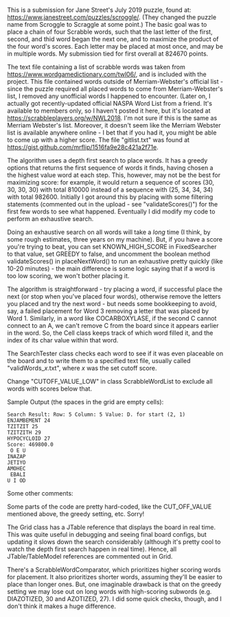 This is a submission for Jane Street's July 2019 puzzle, found at: https://www.janestreet.com/puzzles/scroggle/. (They changed the puzzle name from Scroggle to Scraggle at some point.) The basic goal was to place a chain of four Scrabble words, such that the last letter of the first, second, and thid word began the next one, and to maximize the product of the four word's scores. Each letter may be placed at most once, and may be in multiple words. My submission tied for first overall at 824670 points.

The text file containing a list of scrabble words was taken from https://www.wordgamedictionary.com/twl06/, and is included with the project. This file contained words outside of Merriam-Webster's official list - since the puzzle required all placed words to come from Merriam-Webster's list, I removed any unofficial words I happened to encounter. (Later on, I actually got recently-updated official NASPA Word List from a friend. It's available to members only, so I haven't posted it here, but it's located at https://scrabbleplayers.org/w/NWL2018. I'm not sure if this is the same as Merriam Webster's list. Moreover, it doesn't seem like the Merriam Webster list is available anywhere online - I bet that if you had it, you might be able to come up with a higher score. The file "gitlist.txt" was found at https://gist.github.com/mrflip/1516fa9e28c421a2f71e.

The algorithm uses a depth first search to place words. It has a greedy options that returns the first sequence of words it finds, having chosen a the highest value word at each step. This, however, may not be the best for maximizing score: for example, it would return a sequence of scores (30, 30, 30, 30) with total 810000 instead of a sequence with (25, 34, 34, 34) with total 982600. Initially I got around this by placing with some filtering statements (commented out in the upload - see "validateScores()") for the first few words to see what happened. Eventually I did modify my code to perform an exhaustive search.

Doing an exhaustive search on all words will take a *long* time (I think, by some rough estimates, three years on my machine). But, if you have a score you're trying to beat, you can set KNOWN_HIGH_SCORE in FixedSearcher to that value, set GREEDY to false, and uncomment the boolean method validateScores() in placeNextWord() to run an exhaustive pretty quickly (like 10-20 minutes) - the main difference is some logic saying that if a word is too low scoring, we won't bother placing it.

The algorithm is straightforward - try placing a word, if successful place the next (or stop when you've placed four words), otherwise remove the letters you placed and try the next word - but needs some bookkeeping to avoid, say, a failed placement for Word 3 removing a letter that was placed by Word 1. Similarly, in a word like COCARBOXYLASE, if the second C cannot connect to an A, we can't remove C from the board since it appears earlier in the word. So, the Cell class keeps track of which word filled it, and the index of its char value within that word.

The SearchTester class checks each word to see if it was even placeable on the board and to write them to a specified text file, usually called "validWords_*x*.txt", where *x* was the set cutoff score.

Change "CUTOFF_VALUE_LOW" in class ScrabbleWordList to exclude all words with scores below that.

Sample Output (the spaces in the grid are empty cells):
```
Search Result: Row: 5 Column: 5 Value: D. for start (2, 1)
ENJAMBEMENT 24
TZITZIT 25
TZITZITH 29
HYPOCYCLOID 27
Score: 469800.0
 O E U
INAZAP
JETIYO
AMOHEC
 EBALI
U I OD
```
Some other comments:

Some parts of the code are pretty hard-coded, like the CUT_OFF_VALUE mentioned above, the greedy setting, etc. Sorry!

The Grid class has a JTable reference that displays the board in real time. This was quite useful in debugging and seeing final board configs, but updating it slows down the search considerably (although it's pretty cool to watch the depth first search happen in real time). Hence, all JTable/TableModel references are commented out in Grid.

There's a ScrabbleWordComparator, which prioritizes higher scoring words for placement. It also prioritizes shorter words, assuming they'll be easier to place than longer ones. But, one imaginable drawback is that on the greedy setting we may lose out on long words with high-scoring subwords (e.g. DIAZOTIZED, 30 and AZOTIZED, 27). I did some quick checks, though, and I don't think it makes a huge difference.
